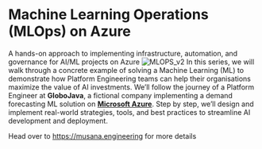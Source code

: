 # Machine Learning Operations (MLOps) on Azure 
A hands-on approach to implementing infrastructure, automation, and governance for AI/ML projects on Azure
![MLOPS_v2](https://github.com/user-attachments/assets/4a936169-54a3-4605-8528-96fb25b3c09a)
In this series, we will walk through a concrete example of solving a Machine Learning (ML) to demonstrate how Platform Engineering teams can help their organisations maximize the value of AI investments. We’ll follow the journey of a Platform Engineer at **GloboJava**, a fictional company implementing a demand forecasting ML solution on **[Microsoft Azure](https://azure.microsoft.com/)**. Step by step, we’ll design and implement real-world strategies, tools, and best practices to streamline AI development and deployment.

Head over to https://musana.engineering for more details
